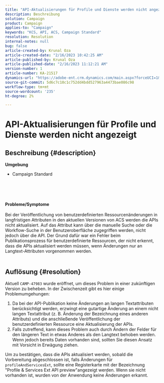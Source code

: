 ```yaml
---
title: "API-Aktualisierungen für Profile und Dienste werden nicht angezeigt"
description: Beschreibung
solution: Campaign
product: Campaign
applies-to: "Campaign"
keywords: "KCS, API, ACS, Campaign Standard"
resolution: Resolution
internal-notes: null
bug: false
article-created-by: Krunal Oza
article-created-date: "2/16/2023 10:42:25 AM"
article-published-by: Krunal Oza
article-published-date: "2/16/2023 11:12:21 AM"
version-number: 1
article-number: KA-21517
dynamics-url: "https://adobe-ent.crm.dynamics.com/main.aspx?forceUCI=1&pagetype=entityrecord&etn=knowledgearticle&id=43008395-e6ad-ed11-aad1-6045bd006793"
source-git-commit: 5d6c7c10c1c752dd4bdd527963a4473bae086c98
workflow-type: tm+mt
source-wordcount: '235'
ht-degree: 2%

---
```


# API-Aktualisierungen für Profile und Dienste werden nicht angezeigt

## Beschreibung {#description}

<b>Umgebung</b>
- Campaign Standard

<br><br> <br><br><b>Probleme/Symptome</b><br><br>Bei der Veröffentlichung von benutzerdefinierten Ressourcenänderungen in langfristigen Attributen in den aktuellen Versionen von ACS werden die APIs nicht aktualisiert. Auf das Attribut kann über die manuelle Suche oder die Workflow-Suche in der Benutzeroberfläche zugegriffen werden, nicht jedoch über die API. Der Grund dafür war ein Fehler beim Publikationsprozess für benutzerdefinierte Ressourcen, der nicht erkennt, dass die APIs aktualisiert werden müssen, wenn Änderungen nur an Langtext-Attributen vorgenommen werden.
<br> <br>

## Auflösung {#resolution}


Aktuell `CAMP-47983` wurde eröffnet, um dieses Problem in einer zukünftigen Version zu beheben. In der Zwischenzeit gibt es hier einige Problemumgehungen:

1. Da bei der API-Publikation keine Änderungen an langen Textattributen berücksichtigt werden, erzwingt eine gutartige Änderung an einem nicht langen Textattribut (z. B. Änderung der Bezeichnung eines anderen Attributs) und die anschließende Veröffentlichung der benutzerdefinierten Ressource eine Aktualisierung der APIs.
2. Falls zutreffend, kann dieses Problem auch durch Ändern der Felder für den längeren Text in etwas Anderes als den Langtext behoben werden. Wenn jedoch bereits Daten vorhanden sind, sollten Sie diesen Ansatz mit Vorsicht in Erwägung ziehen.


Um zu bestätigen, dass die APIs aktualisiert werden, sobald die Vorbereitung abgeschlossen ist, falls Änderungen für `profileAndServicesExt`, sollte eine Registerkarte mit der Bezeichnung &quot;Profile &amp; Services Ext API preview&quot;angezeigt werden. Wenn sie nicht vorhanden ist, wurden von der Anwendung keine Änderungen erkannt.
